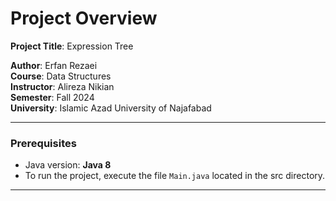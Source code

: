 # Project Overview

**Project Title**: Expression Tree

**Author**: Erfan Rezaei  
**Course**: Data Structures  
**Instructor**: Alireza Nikian  
**Semester**: Fall 2024  
**University**: Islamic Azad University of Najafabad

---

### Prerequisites

- Java version: **Java 8**
- To run the project, execute the file `Main.java` located in the src directory.

---
